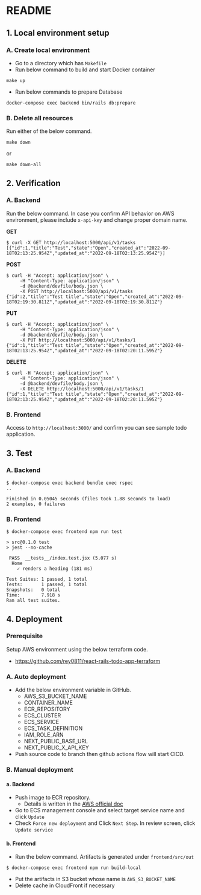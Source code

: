 # README

## 1. Local environment setup

### A. Create local environment
- Go to a directory which has `Makefile`
- Run below command to build and start Docker container
```
make up
```
- Run below commands to prepare Database

```
docker-compose exec backend bin/rails db:prepare
```

### B. Delete all resources

Run either of the below command.

```
make down
```

or 

```
make down-all
```

## 2. Verification

### A. Backend

Run the below command. In case you confirm API behavior on AWS environment, please include `x-api-key` and change proper domain name.

**GET**

```
$ curl -X GET http://localhost:5000/api/v1/tasks
[{"id":1,"title":"Test","state":"Open","created_at":"2022-09-18T02:13:25.954Z","updated_at":"2022-09-18T02:13:25.954Z"}]
```

**POST**

```
$ curl -H "Accept: application/json" \
     -H "Content-Type: application/json" \
     -d @backend/devfile/body.json \
     -X POST http://localhost:5000/api/v1/tasks
{"id":2,"title":"Test title","state":"Open","created_at":"2022-09-18T02:19:30.811Z","updated_at":"2022-09-18T02:19:30.811Z"}
```

**PUT**

```
$ curl -H "Accept: application/json" \
     -H "Content-Type: application/json" \
     -d @backend/devfile/body.json \
     -X PUT http://localhost:5000/api/v1/tasks/1
{"id":1,"title":"Test title","state":"Open","created_at":"2022-09-18T02:13:25.954Z","updated_at":"2022-09-18T02:20:11.595Z"}
```

**DELETE**

```
$ curl -H "Accept: application/json" \
     -H "Content-Type: application/json" \
     -d @backend/devfile/body.json \
     -X DELETE http://localhost:5000/api/v1/tasks/1
{"id":1,"title":"Test title","state":"Open","created_at":"2022-09-18T02:13:25.954Z","updated_at":"2022-09-18T02:20:11.595Z"}
```

### B. Frontend

Access to `http://localhost:3000/` and confirm you can see sample todo application.

## 3. Test

### A. Backend

```
$ docker-compose exec backend bundle exec rspec
..

Finished in 0.05045 seconds (files took 1.88 seconds to load)
2 examples, 0 failures
```

### B. Frontend

```
$ docker-compose exec frontend npm run test

> src@0.1.0 test
> jest --no-cache

 PASS  __tests__/index.test.jsx (5.077 s)
  Home
    ✓ renders a heading (181 ms)

Test Suites: 1 passed, 1 total
Tests:       1 passed, 1 total
Snapshots:   0 total
Time:        7.918 s
Ran all test suites.
```

## 4. Deployment

### Prerequisite
Setup AWS environment using the below terraform code.

- https://github.com/rey0811/react-rails-todo-app-terraform

### A. Auto deployment

- Add the below environment variable in GitHub.
  - AWS_S3_BUCKET_NAME
  - CONTAINER_NAME
  - ECR_REPOSITORY
  - ECS_CLUSTER
  - ECS_SERVICE
  - ECS_TASK_DEFINITION
  - IAM_ROLE_ARN
  - NEXT_PUBLIC_BASE_URL
  - NEXT_PUBLIC_X_API_KEY
- Push source code to branch then github actions flow will start CICD.
### B. Manual deployment
#### a. Backend

- Push image to ECR repository.
  - Details is written in the [AWS official doc](https://docs.aws.amazon.com/AmazonECR/latest/userguide/docker-push-ecr-image.html)
- Go to ECS management console and select target service name and click `Update`
- Check `Force new deployment` and Click `Next Step`. In review screen, click `Update service`
#### b. Frontend

- Run the below command. Artifacts is generated under `frontend/src/out`

```
$ docker-compose exec frontend npm run build-local
```

- Put the artifacts in S3 bucket whose name is `AWS_S3_BUCKET_NAME`
- Delete cache in CloudFront if necessary

